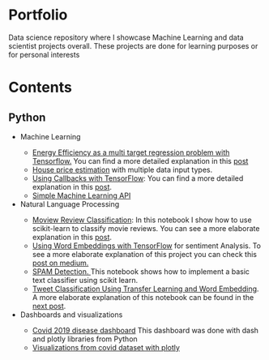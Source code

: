 
# Portfolio

Data science repository where I showcase Machine Learning and data scientist projects overall. These projects are done for learning purposes or for personal interests

# Contents
## Python
<ul>
<li>Machine Learning</li>
	<ul>
		<li><a href="https://github.com/manuelgilm/data_science-portafolio/blob/master/machine_learning/energy_efficiency_regression/energy_efficiency_multi_target_regression_problem.ipynb">Energy Efficiency as a multi target regression problem with Tensorflow.</a>  You can find a more detailed explanation in this <a href="https://manuel-gilm.medium.com/multi-target-regression-with-tensorflow-a7d974cf5d89">post</a>
		</li>
		<li><a href ="https://github.com/manuelgilm/data_science-portafolio/blob/master/machine_learning/house_price_estimation_with_multiple_data_input_types/house_price_estimation_with_multiple_inputs-part1.ipynb"> House price estimation</a> with multiple data input types.
		</li>
		<li>
			<a href = "https://github.com/manuelgilm/data_science-portafolio/tree/master/machine_learning/using_callbacks_tensorflow">Using Callbacks with TensorFlow</a>: You can find a more detailed explanation in this <a href = "https://python.plainenglish.io/how-to-use-callbacks-with-tensorflow-and-keras-d0ecfc3961af">post</a>.
		</li>
		<li>
			<a href = "https://python.plainenglish.io/how-to-use-python-and-fastapi-to-deploy-machine-learning-models-on-heroku-61b96271d5b3">Simple Machine Learning API</a>
		</li>	
	</ul>


<li>Natural Language Processing</li>
	
<ul>
	<li>
		<a href = "https://github.com/manuelgilm/data_science-portafolio/tree/master/nlp/moviereview_classification">Moview Review Classification</a>: In this notebook I show how to use scikit-learn to classify movie reviews. You can see a more elaborate explanation in this <a href = "https://manuel-gilm.medium.com/movie-review-text-classification-using-scikit-learn-d72cd375a7d7">post</a>.
	</li>
	<li>
		<a href="https://github.com/manuelgilm/data_science-portafolio/tree/master/nlp/moviereview_classification_with_ml">Using Word Embeddings with TensorFlow</a> for sentiment Analysis. To see a more elaborate explanation of this project you can check this <a href = "https://manuel-gilm.medium.com/using-word-embeddings-with-tensorflow-for-movie-review-text-classification-6c943d14cca2">post on medium.</a>
	</li>
	<li>
		<a href = "https://github.com/manuelgilm/data_science-portafolio/tree/master/nlp/spam_detection">
			SPAM Detection.
		</a> This notebook shows how to implement a basic text classifier using scikit learn.
	</li>
	<li>
		<a href="https://github.com/manuelgilm/data_science-portafolio/tree/master/nlp/coronavirus_tweets">Tweet Classification Using Transfer Learning and Word Embedding</a>. A more elaborate explanation of this notebook can be found in the <a href="https://manuel-gilm.medium.com/using-transfer-learning-with-word-embeddings-for-text-classification-tasks-d16386251672">next post</a>.
	</li>
</ul>

<li>Dashboards and visualizations</li>
<ul>
	<li><a href="https://github.com/manuelgilm/data_science-portafolio/tree/master/dashboards/simple_covid_dashboard"> Covid 2019 disease dashboard</a> This dashboard was done with dash and plotly libraries from Python</li>
	<li><a href="https://github.com/manuelgilm/data_science-portafolio/blob/master/data_visual_covid.ipynb">Visualizations from covid dataset with plotly</a> 
	</li>
</ul>
</li>
</ul>
